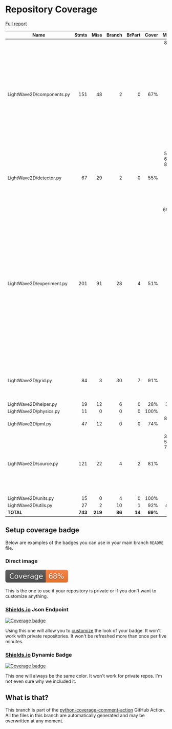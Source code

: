 # Repository Coverage

[Full report](https://htmlpreview.github.io/?https://github.com/MartinPdeS/LightWave2D/blob/python-coverage-comment-action-data/htmlcov/index.html)

| Name                      |    Stmts |     Miss |   Branch |   BrPart |   Cover |   Missing |
|-------------------------- | -------: | -------: | -------: | -------: | ------: | --------: |
| LightWave2D/components.py |      151 |       48 |        2 |        0 |     67% |87-97, 103-110, 121, 132, 143-146, 174-178, 184-190, 249, 274-281, 353-360, 389-391, 420-426 |
| LightWave2D/detector.py   |       67 |       29 |        2 |        0 |     55% |53-55, 61-63, 81-91, 97-106, 149-152, 158-163, 174 |
| LightWave2D/experiment.py |      201 |       91 |       28 |        4 |     51% |69, 83-90, 126, 148, 155, 162, 169, 176, 190, 204, 221, 226-227, 242, 285-315, 347-366, 406-425, 441-454, 490-571, 596-598, 616-618 |
| LightWave2D/grid.py       |       84 |        3 |       30 |        7 |     91% |27, 104->109, 109->114, 143, 172 |
| LightWave2D/helper.py     |       19 |       12 |        6 |        0 |     28% |     36-57 |
| LightWave2D/physics.py    |       11 |        0 |        0 |        0 |    100% |           |
| LightWave2D/pml.py        |       47 |       12 |        0 |        0 |     74% |81-85, 101-110 |
| LightWave2D/source.py     |      121 |       22 |        4 |        2 |     81% |34-40, 58-59, 77-79, 118, 150, 195, 252, 301-305, 350-354 |
| LightWave2D/units.py      |       15 |        0 |        4 |        0 |    100% |           |
| LightWave2D/utils.py      |       27 |        2 |       10 |        1 |     92% |     45-46 |
|                 **TOTAL** |  **743** |  **219** |   **86** |   **14** | **69%** |           |


## Setup coverage badge

Below are examples of the badges you can use in your main branch `README` file.

### Direct image

[![Coverage badge](https://raw.githubusercontent.com/MartinPdeS/LightWave2D/python-coverage-comment-action-data/badge.svg)](https://htmlpreview.github.io/?https://github.com/MartinPdeS/LightWave2D/blob/python-coverage-comment-action-data/htmlcov/index.html)

This is the one to use if your repository is private or if you don't want to customize anything.

### [Shields.io](https://shields.io) Json Endpoint

[![Coverage badge](https://img.shields.io/endpoint?url=https://raw.githubusercontent.com/MartinPdeS/LightWave2D/python-coverage-comment-action-data/endpoint.json)](https://htmlpreview.github.io/?https://github.com/MartinPdeS/LightWave2D/blob/python-coverage-comment-action-data/htmlcov/index.html)

Using this one will allow you to [customize](https://shields.io/endpoint) the look of your badge.
It won't work with private repositories. It won't be refreshed more than once per five minutes.

### [Shields.io](https://shields.io) Dynamic Badge

[![Coverage badge](https://img.shields.io/badge/dynamic/json?color=brightgreen&label=coverage&query=%24.message&url=https%3A%2F%2Fraw.githubusercontent.com%2FMartinPdeS%2FLightWave2D%2Fpython-coverage-comment-action-data%2Fendpoint.json)](https://htmlpreview.github.io/?https://github.com/MartinPdeS/LightWave2D/blob/python-coverage-comment-action-data/htmlcov/index.html)

This one will always be the same color. It won't work for private repos. I'm not even sure why we included it.

## What is that?

This branch is part of the
[python-coverage-comment-action](https://github.com/marketplace/actions/python-coverage-comment)
GitHub Action. All the files in this branch are automatically generated and may be
overwritten at any moment.